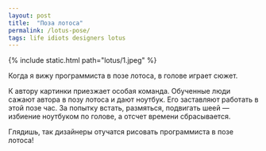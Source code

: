 ```yaml
---
layout: post
title:  "Поза лотоса"
permalink: /lotus-pose/
tags: life idiots designers lotus
---
```


{% include static.html path="lotus/1.jpeg" %}

Когда я вижу программиста в позе лотоса, в голове играет сюжет.

К автору картинки приезжает особая команда. Обученные люди сажают автора в позу
лотоса и дают ноутбук. Его заставляют работать в этой позе час. За попытку
встать, размяться, подвигать шеей — избиение ноутбуком по голове, а отсчет
времени сбрасывается.

Глядишь, так дизайнеры отучатся рисовать программиста в позе лотоса!
